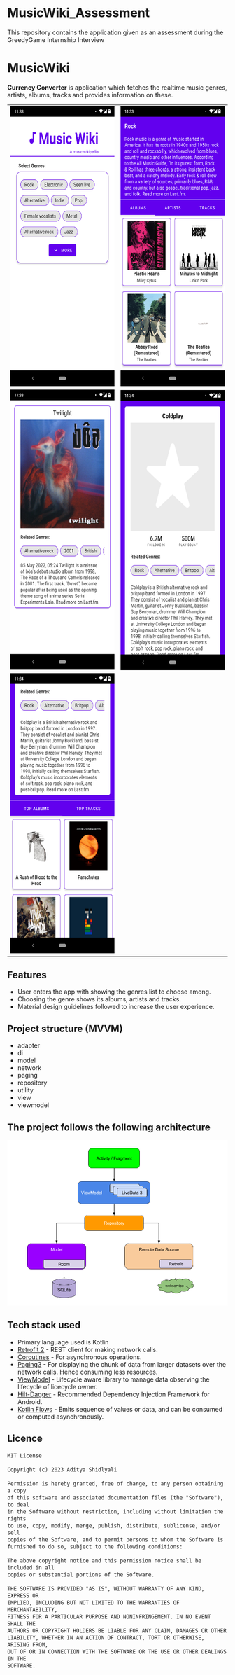 # MusicWiki_Assessment
This repository contains the application given as an assessment during the GreedyGame Internship Interview

# MusicWiki
**Currency Converter** is application which fetches the realtime music genres, artists, albums, tracks and provides information on these.

<table>
  <tr>
    <td> <img src="https://github.com/AdityaShidlyali/MusicWiki_Assessment/blob/main/Screenshots/1.png"  alt="1" width = 360px height = 640px ></td>
    <td><img src="https://github.com/AdityaShidlyali/MusicWiki_Assessment/blob/main/Screenshots/2.png" alt="2" width = 360px height = 640px></td>
   </tr> 
   <tr>
      <td><img src="https://github.com/AdityaShidlyali/MusicWiki_Assessment/blob/main/Screenshots/3.png" alt="3" width = 360px height = 640px></td>
      <td><img src="https://github.com/AdityaShidlyali/MusicWiki_Assessment/blob/main/Screenshots/4.png" align="right" alt="4" width = 360px height = 640px>
  </td>
  </tr>
  <tr>
      <td><img src="https://github.com/AdityaShidlyali/MusicWiki_Assessment/blob/main/Screenshots/5.png" alt="5" width = 360px height = 640px></td>
  </td>
  </tr>
</table>

## Features
* User enters the app with showing the genres list to choose among.
* Choosing the genre shows its albums, artists and tracks.
* Material design guidelines followed to increase the user experience.

## Project structure (MVVM)
* adapter
* di
* model
* network
* paging
* repository
* utility
* view
* viewmodel

## The project follows the following architecture
<img src="https://github.com/AdityaShidlyali/CurrencyConverterApp/blob/main/images/mvvm.png" />

## Tech stack used
- Primary language used is Kotlin
- [Retrofit 2](https://square.github.io/retrofit/) - REST client for making network calls.
- [Coroutines](https://developer.android.com/kotlin/coroutines) - For asynchronous operations.
- [Paging3](https://developer.android.com/topic/libraries/architecture/paging/v3-migration) - For displaying the chunk of data from larger datasets over the network calls. Hence consuming less resources.
- [ViewModel](https://developer.android.com/topic/libraries/architecture/viewmodel) - Lifecycle aware library to manage data observing the lifecycle of licecycle owner.
- [Hilt-Dagger](https://dagger.dev/hilt/) - Recommended Dependency Injection Framework for Android.
- [Kotlin Flows](https://developer.android.com/kotlin/flow) - Emits sequence of values or data, and can be consumed or computed asynchronously.

## Licence
```
MIT License

Copyright (c) 2023 Aditya Shidlyali

Permission is hereby granted, free of charge, to any person obtaining a copy
of this software and associated documentation files (the "Software"), to deal
in the Software without restriction, including without limitation the rights
to use, copy, modify, merge, publish, distribute, sublicense, and/or sell
copies of the Software, and to permit persons to whom the Software is
furnished to do so, subject to the following conditions:

The above copyright notice and this permission notice shall be included in all
copies or substantial portions of the Software.

THE SOFTWARE IS PROVIDED "AS IS", WITHOUT WARRANTY OF ANY KIND, EXPRESS OR
IMPLIED, INCLUDING BUT NOT LIMITED TO THE WARRANTIES OF MERCHANTABILITY,
FITNESS FOR A PARTICULAR PURPOSE AND NONINFRINGEMENT. IN NO EVENT SHALL THE
AUTHORS OR COPYRIGHT HOLDERS BE LIABLE FOR ANY CLAIM, DAMAGES OR OTHER
LIABILITY, WHETHER IN AN ACTION OF CONTRACT, TORT OR OTHERWISE, ARISING FROM,
OUT OF OR IN CONNECTION WITH THE SOFTWARE OR THE USE OR OTHER DEALINGS IN THE
SOFTWARE.
```
